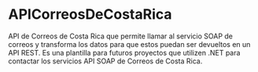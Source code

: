 # APICorreosDeCostaRica
API de Correos de Costa Rica que permite llamar al servicio SOAP de correos y transforma los datos para que estos puedan ser devueltos en un API REST.
Es una plantilla para futuros proyectos que utilizen .NET para contactar los servicios API SOAP de Correos de Costa Rica.

